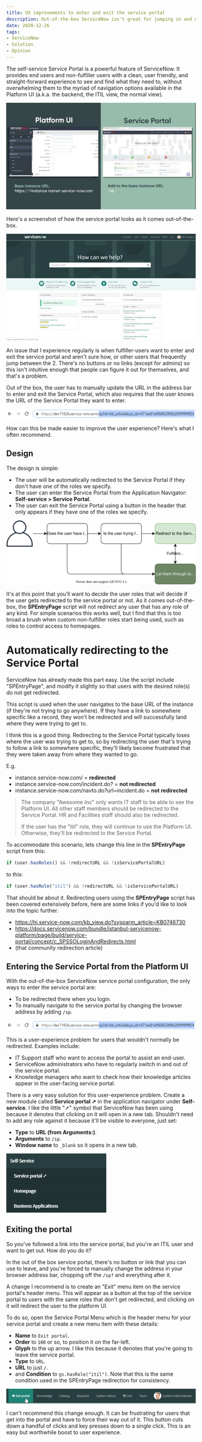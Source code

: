 ```yaml
---
title: UX improvements to enter and exit the service portal
description: Out-of-the-box ServiceNow isn't great for jumping in and out the service portal, but it's easily fixed with some small changes.
date: 2020-12-26
tags:
- ServiceNow
- Solution
- Opinion
---
```


The self-service Service Portal is a powerful feature of ServiceNow. It provides end users and non-fulfiller users with a clean, user friendly, and straight-forward experience to see and find what they need to, without overwhelming them to the myriad of navigation options available in the Platform UI (a.k.a. the backend, the ITIL view, the normal view).

![Platform UI vs Service Portal](./platform-ui-sp.jpg)

Here's a screenshot of how the service portal looks as it comes out-of-the-box.

![Baseline service portal screenshot](./ootb-sp-screenshot.jpg)

An issue that I experience regularly is when fulfiller-users want to enter and exit the service portal and aren't sure how, or other users that frequently jump between the 2. There's no buttons or no links (except for admins) so this isn't intuitive enough that people can figure it out for themselves, and that's a problem.

Out of the box, the user has to manually update the URL in the address bar to enter and exit the Service Portal, which also requires that the user knows the URL of the Service Portal they want to enter.

![Editing the URL](./editing-address-bar.png)

How can this be made easier to improve the user experience? Here's what I often recommend.

## Design
The design is simple:
* The user will be automatically redirected to the Service Portal if they don't have one of the roles we specify.
* The user can enter the Service Portal from the Application Navigator: **Self-service > Service Portal**.
* The user can exit the Service Portal using a button in the header that only appears if they have one of the roles we specify.

![Design](./design-diagram.svg)

It's at this point that you'll want to decide the user roles that will decide if the user gets redirected to the service portal or not. As it comes out-of-the-box, the **SPEntryPage** script will not redirect any user that has any role of any kind. For simple scenarios this works well, but I find that this is too broad a brush when custom non-fulfiller roles start being used, such as roles to control access to homepages.

# Automatically redirecting to the Service Portal
ServiceNow has already made this part easy. Use the script include "SPEntryPage", and modify it slightly so that users with the desired role(s) do not get redirected.

This script is used when the user navigates to the base URL of the instance (if they're not trying to go anywhere). If they have a link to somewhere specific like a record, they won't be redirected and will successfully land where they were trying to get to.

I think this is a good thing. Redirecting to the Service Portal typically loses where the user was trying to get to, so by redirecting the user that's trying to follow a link to somewhere specific, they'll likely become frustrated that they were taken away from where they wanted to go.

E.g. 
* instance.service-now.com/ = **redirected**
* instance.service-now.com/incident.do? = **not redirected**
* instance.service-now.com/navto.do?url=incident.do = **not redirected**

> The company "Awesome Inc" only wants IT staff to be able to see the Platform UI. All other staff members should be redirected to the Service Portal.
> HR and Facilities staff should also be redirected.
> 
> If the user has the "itil" role, they will continue to use the Platform UI. Otherwise, they'll be redirected to the Service Portal.

To accommodate this scenario, lets change this line in the **SPEntryPage** script from this:

```js
if (user.hasRoles() && !redirectURL && !isServicePortalURL)
```

to this:

```js
if (user.hasRole("itil") && !redirectURL && !isServicePortalURL)
```

That should be about it. Redirecting users using the **SPEntryPage** script has been covered extensively before, here are some links if you'd like to look into the topic further.
*  https://hi.service-now.com/kb_view.do?sysparm_article=KB0746730
* https://docs.servicenow.com/bundle/istanbul-servicenow-platform/page/build/service-portal/concept/c_SPSSOLoginAndRedirects.html
* (that community redirection article)
	
## Entering the Service Portal from the Platform UI
With the out-of-the-box ServiceNow service portal configuration, the only ways to enter the service portal are:
* To be redirected there when you login.
* To manually navigate to the service portal by changing the browser address by adding `/sp`.

![Editing the URL](./editing-address-bar.png)

This is a user-experience problem for users that wouldn't normally be redirected. Examples include:
* IT Support staff who want to access the portal to assist an end-user.
* ServiceNow administrators who have to regularly switch in and out of the service portal.
* Knowledge managers who want to check how their knowledge articles appear in the user-facing service portal.

There is a very easy solution for this user-experience problem. Create a new module called **Service portal ➚** in the application navigator under **Self-service**. I like the little "➚" symbol that ServiceNow has been using because it denotes that clicking on it will open in a new tab. Shouldn't need to add any role against it because it'll be visible to everyone, just set:
* **Type** to **URL (from Arguments:)**.
* **Arguments** to `/sp`.
* **Window name** to `_blank` so it opens in a new tab.

![Link to service portal](./service-portal-self-service-link.png)

## Exiting the portal
So you've followed a link into the service portal, but you're an ITIL user and want to get out. How do you do it?

In the out of the box service portal, there's no button or link that you can use to leave, and you're forced to manually change the address in your browser address bar, chopping off the `/sp?` and everything after it.

A change I recommend is to create an "Exit" menu item on the service portal's header menu. This will appear as a button at the top of the service portal to users with the same roles that don't get redirected, and clicking on it will redirect the user to the platform UI.

To do so, open the Service Portal Menu which is the header menu for your service portal and create a new menu item with these details:
* **Name** to `Exit portal`.
* **Order** to `100` or so, to position it on the far-left.
* **Glyph** to the up arrow. I like this because it denotes that you're going to leave the service portal.
* **Type** to `URL`.
* **URL** to just `/`.
* and **Condition** to `gs.hasRole("itil")`. Note that this is the same condition used in the SPEntryPage redirection for consistency.

![Exit portal menu item](./exit-portal-screenshot.png)

I can't recommend this change enough. It can be frustrating for users that get into the portal and have to force their way out of it. This button cuts down a handful of clicks and key presses down to a single click. This is an easy but worthwhile boost to user experience. 